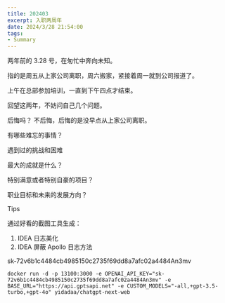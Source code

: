 ```yaml
---
title: 202403
excerpt: 入职两周年
date: 2024/3/28 21:54:00
tags:
- Summary
---
```




两年前的 3.28 号，在匆忙中奔向未知。

指的是周五从上家公司离职，周六搬家，紧接着周一就到公司报道了。

上午在总部参加培训，一直到下午四点才结束。

回望这两年，不妨问自己几个问题。

后悔吗？
不后悔，后悔的是没早点从上家公司离职。

有哪些难忘的事情？

遇到过的挑战和困难

最大的成就是什么？

特别满意或者特别自豪的项目？

职业目标和未来的发展方向？





Tips

通过好看的截图工具生成：

1. IDEA 日志美化
2. IDEA 屏蔽 Apollo 日志方法



sk-72v6b1c4484cb4985150c2735f69dd8a7afc02a4484An3mv

```
docker run -d -p 13100:3000 -e OPENAI_API_KEY="sk-72v6b1c4484cb4985150c2735f69dd8a7afc02a4484An3mv" -e BASE_URL="https://api.gptsapi.net" -e CUSTOM_MODELS="-all,+gpt-3.5-turbo,+gpt-4o" yidadaa/chatgpt-next-web
```